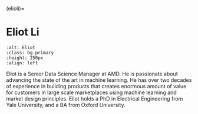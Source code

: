 <head>
  <meta charset="UTF-8">
  <meta name="description" content="Eliot Li">
  <meta name="keywords" content="AMD GPU, MI300, MI250, ROCm, blog, contributor, blog author">
</head>

(elioli)=

# Eliot Li

```{image} ./data/Eliot-Li.jpg
:alt: Eliot
:class: bg-primary
:height: 250px
:align: left
```

Eliot is a Senior Data Science Manager at AMD. He is passionate about advancing the state of the art in machine learning. He has over two decades of experience in building products that creates enormous amount of value for customers in large scale marketplaces using machine learning and market design principles. Eliot holds a PhD in Electrical Engineering from Yale University, and a BA from Oxford University.
